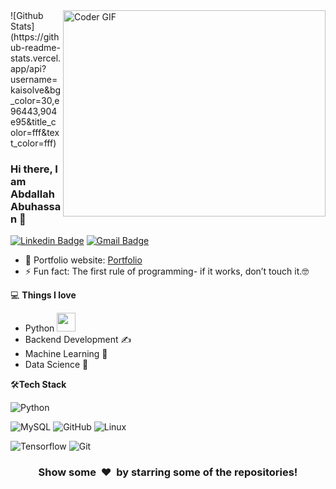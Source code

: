 <img align="right" src="https://github.com/rajaprerak/rajaprerak/blob/master/developer.gif" alt="Coder GIF" width="420" height="330">
![Github Stats](https://github-readme-stats.vercel.app/api?username=kaisolve&bg_color=30,e96443,904e95&title_color=fff&text_color=fff)



### Hi there, I am Abdallah Abuhassan 👋
[![Linkedin Badge](https://img.shields.io/badge/-kailearn-blue?style=flat-square&logo=Linkedin&logoColor=white&link=https://www.linkedin.com/in/kailearn/)](https://www.linkedin.com/in/kailearn/)
[![Gmail Badge](https://img.shields.io/badge/-kaiozwork@gmail.com-c14438?style=flat-square&logo=Gmail&logoColor=white&link=mailto:kaiozwork@gmail.com)](mailto:kaiozwork@gmail.com) 

- 🎯 Portfolio website: [Portfolio](https://flowcv.me/kaiozwork)
- ⚡ Fun fact: The first rule of programming- if it works, don’t touch it.🤓

💻 **Things I love**
- Python <img src="https://media.giphy.com/media/WUlplcMpOCEmTGBtBW/giphy.gif" width="30"> 
- Backend Development ✍️
- Machine Learning 🧐
- Data Science 😬

   
    
🛠**Tech Stack**

![Python](https://img.shields.io/badge/-Python-000000?style=flat&logo=python)

![MySQL](https://img.shields.io/badge/-MySQL-000000?style=flat&logo=MySQL)
![GitHub](https://img.shields.io/badge/-GitHub-000000?style=flat&logo=github&logoColor=FFFFFF)
![Linux](https://img.shields.io/badge/-Linux-000000?style=flat&logo=linux&logoColor=FCC624)

![Tensorflow](https://img.shields.io/badge/-Tensorflow-000000?style=flat&logo=tensorflow)
![Git](https://img.shields.io/badge/-Git-000000?style=flat&logo=git&logoColor=F05032)

<div align="center">
    <h3 align="center">Show some &nbsp;❤️&nbsp; by starring some of the repositories!</h3>
</div>

